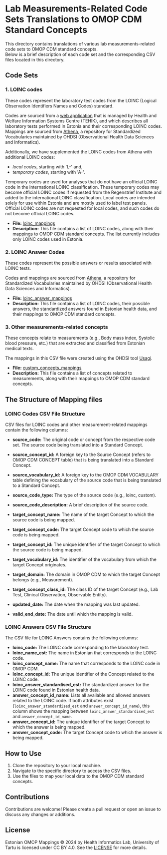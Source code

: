 # Lab Measurements-Related Code Sets Translations to OMOP CDM Standard Concepts

This directory contains translations of various lab measurements-related code sets to OMOP CDM standard concepts.  
Below is a brief description of each code set and the corresponding CSV files located in this directory.

## Code Sets

### 1. LOINC codes
These codes represent the laboratory test codes from the LOINC (Logical Observation Identifiers Names and Codes) standard.

Codes are sourced from a [web application]((https://elhr.digilugu.ee/data/algandmedList.html)) that is managed by Health and Welfare Information Systems Centre (TEHIK), and which describes all laboratory tests performed in Estonia and their corresponding LOINC codes.
Mappings are sourced from [Athena](https://athena.ohdsi.org/search-terms/start), a repository for Standardized Vocabularies maintained 
by OHDSI (Observational Health Data Sciences and Informatics). 

Additionally, we have supplemented the LOINC codes from Athena with additional LOINC codes:
- *local codes*, starting with 'L-' and, 
- *temporary codes*, starting with 'A-'.

Temporary codes are used for analyses that do not have an official LOINC code in the international LOINC classification. 
These temporary codes may become official LOINC codes if requested from the Regenstrief Institute and added to the international LOINC classification. 
Local codes are intended solely for use within Estonia and are mostly used to label test panels. 
Official LOINC codes are not requested for local codes, and such codes do not become official LOINC codes.


- **File:** [loinc_mappings](loinc_mappings.csv)
- **Description:** This file contains a list of LOINC codes, along with their mappings to OMOP CDM standard concepts. The list currently includes only LOINC codes used in Estonia.


### 2. LOINC Answer Codes
These codes represent the possible answers or results associated with LOINC tests. 

Codes and mappings are sourced from [Athena](https://athena.ohdsi.org/search-terms/start), a repository for Standardized Vocabularies maintained 
by OHDSI (Observational Health Data Sciences and Informatics). 

- **File:** [loinc_answer_mappings](loinc_answer_mappings.csv)
- **Description:** This file contains a list of LOINC codes, their possible answers, the standardized answers found in Estonian health data, and their mappings to OMOP CDM standard concepts.


### 3. Other measurements-related concepts
These concepts relate to measurements (e.g., Body mass index, Systolic blood pressure, etc.) that are extracted and classified from Estonian medical texts.

The mappings in this CSV file were created using the OHDSI tool [Usagi](https://ohdsi.github.io/Usagi/).

- **File:** [custom_concepts_mappings](custom_concepts_mappings.csv)
- **Description:** This file contains a list of concepts related to measurements, along with their mappings to OMOP CDM standard concepts.


## The Structure of Mapping files
### LOINC Codes CSV File Structure
CSV files for LOINC codes and other measurement-related mappings contain the following columns:

- **source_code:** The original code or concept from the respective code set. The source code being translated into a Standard Concept. 
- **source_concept_id:** A foreign key to the Source Concept (refers to OMOP CDM CONCEPT table) that is being translated into a Standard Concept. 
- **source_vocabulary_id:** A foreign key to the OMOP CDM VOCABULARY table defining the vocabulary of the source code that is being translated to a Standard Concept. 
- **source_code_type:** The type of the source code (e.g., loinc, custom).
- **source_code_description:** A brief description of the source code.


- **target_concept_name:** The name of the target Concept to which the source code is being mapped. 
- **target_concept_code:** The target Concept code to which the source code is being mapped. 
- **target_concept_id:** The unique identifier of the target Concept to which the source code is being mapped. 
- **target_vocabulary_id:** The identifier of the vocabulary from which the target Concept originates.
- **target_domain:** The domain in OMOP CDM to which the target Concept belongs (e.g., Measurement).
- **target_concept_class_id:** The class ID of the target Concept (e.g., Lab Test, Clinical Observation, Observable Entity).


- **updated_date:** The date when the mapping was last updated.
- **valid_end_date:** The date until which the mapping is valid.

### LOINC Answers CSV File Structure

The CSV file for LOINC Answers contains the following columns:

- **loinc_code:** The LOINC code corresponding to the laboratory test.
- **loinc_name_est:** The name in Estonian that corresponds to the LOINC code.
- **loinc_concept_name:** The name that corresponds to the LOINC code in OMOP CDM.
- **loinc_concept_id:** The unique identifier of the Concept related to the LOINC code.
- **loinc_answer_standardised_est:** The standardized answer for the LOINC code found in Estonian health data.
- **answer_concept_id_name:** Lists all available and allowed answers related to the LOINC code. If both attributes exist (`loinc_answer_standardised_est` and `answer_concept_id_name`), this column shows the mapping between `loinc_answer_standardised_est` and `answer_concept_id_name`.
- **answer_concept_id:** The unique identifier of the target Concept to which the answer is being mapped.
- **answer_concept_code:** The target Concept code to which the answer is being mapped.


## How to Use
1. Clone the repository to your local machine.
2. Navigate to the specific directory to access the CSV files.
3. Use the files to map your local data to the OMOP CDM standard concepts.

## Contributions
Contributions are welcome! Please create a pull request or open an issue to discuss any changes or additions.

## License
Estonian OMOP Mappings © 2024 by Health Informatics Lab, University of Tartu is licensed under CC BY 4.0. See the [LICENSE](../LICENSE.txt) for more details.
